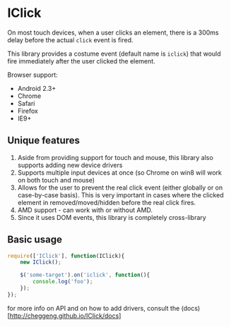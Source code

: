 IClick
=======

On most touch devices, when a user clicks an element, there is a 300ms delay before the actual `click`
event is fired.

This library provides a costume event (default name is `iclick`) that would fire immediately after the user
clicked the element.

Browser support:
 * Android 2.3+
 * Chrome
 * Safari
 * Firefox
 * IE9+

## Unique features

 1. Aside from providing support for touch and mouse, this library also supports adding new device drivers
 2. Supports multiple input devices at once (so Chrome on win8 will work on both touch and mouse)
 3. Allows for the user to prevent the real click event (either globally or on case-by-case basis). This is
    very important in cases where the clicked element in removed/moved/hidden before the real click fires.
 4. AMD support - can work with or without AMD.
 5. Since it uses DOM events, this library is completely cross-library

## Basic usage

```js
require(['IClick'], function(IClick){
	new IClick();

	$('some-target').on('iclick', function(){
		console.log('foo');
	});
});
```

for more info on API and on how to add drivers, consult the (docs)[http://cheggeng.github.io/IClick/docs]


